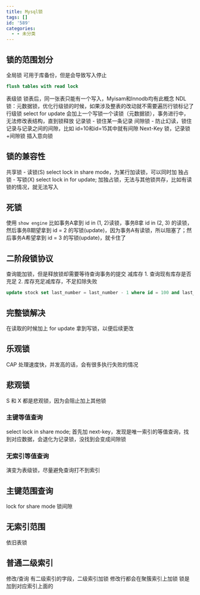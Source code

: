 ```yaml
---
title: Mysql锁
tags: []
id: '589'
categories:
  - - 未分类
---
```


## 锁的范围划分

全局锁 可用于库备份，但是会导致写入停止

```sql
flush tables with read lock
```

表级锁 锁表后，同一张表只能有一个写入，Myisam和Innodb均有此概念 NDL锁：元数据锁，优化行级锁的时候，如果涉及整表的改动就不需要遍历行锁标记了 行级锁 select for update 会加上一个写锁一个读锁（元数据锁），事务进行中，无法修改表结构，直到锁释放 记录锁 - 锁住某一条记录 间隙锁 - 防止幻读，锁住记录与记录之间的间隙，比如 id=10和id=15其中就有间隙 Next-Key 锁，记录锁+间隙锁 插入意向锁

## 锁的兼容性

共享锁 - 读锁(S) select lock in share mode，为某行加读锁，可以同时加 独占锁 - 写锁(X) select lock in for update; 加独占锁，无法与其他锁共存，比如有读锁的情况，就无法写入

## 死锁

使用 `show engine` 比如事务A拿到 id in (1, 2)读锁，事务B拿 id in (2, 3) 的读锁，然后事务B期望拿到 id = 2 的写锁(update)，因为事务A有读锁，所以阻塞了；然后事务A希望拿到 id = 3 的写锁(update)，就卡住了

## 二阶段锁协议

查询能加锁，但是释放锁却需要等待查询事务的提交 减库存 1. 查询现有库存是否充足 2. 库存充足减库存，不足扣除失败

```sql
update stock set last_number = last_number - 1 where id = 100 and last_number > 1
```

## 完整锁解决

在读取的时候加上 for update 拿到写锁，以便后续更改

## 乐观锁

CAP 处理速度快，并发高的话，会有很多执行失败的情况

## 悲观锁

S 和 X 都是悲观锁，因为会阻止加上其他锁

### 主键等值查询

select lock in share mode; 首先加 next-key，发现是唯一索引的等值查询，找到对应数据，会退化为记录锁，没找到会变成间隙锁

### 无索引等值查询

演变为表级锁，尽量避免查询打不到索引

## 主键范围查询

lock for share mode 锁间隙

## 无索引范围

依旧表锁

## 普通二级索引

修改/查询 有二级索引的字段，二级索引加锁 修改行都会在聚簇索引上加锁 锁是加到对应索引上面的